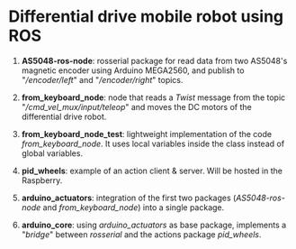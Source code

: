 # Differential drive mobile robot using ROS

1) **AS5048-ros-node**: rosserial package for read data from two AS5048's magnetic encoder using Arduino MEGA2560, and publish to "_/encoder/left_" and "_/encoder/right_" topics.

2) **from_keyboard_node**: node that reads a _Twist_ message from the topic "_/cmd_vel_mux/input/teleop_" and moves the DC motors of the differential drive robot.

3) **from_keyboard_node_test**: lightweight implementation of the code _from_keyboard_node_. It uses local variables inside the class instead of global variables.

4) **pid_wheels**: example of an action client & server. Will be hosted in the Raspberry.

5) **arduino_actuators**: integration of the first two packages (_AS5048-ros-node_ and _from_keyboard_node_) into a single package.

6) **arduino_core**: using _arduino_actuators_ as base package, implements a "_bridge_" between _rosserial_ and the actions package _pid_wheels_.